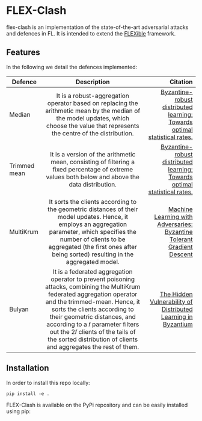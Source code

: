 # FLEX-Clash

flex-clash is an implementation of the state-of-the-art adversarial attacks and defences in FL. It is intended to extend the [FLEXible](https://github.com/FLEXible-FL/FLEXible) framework.



## Features
In the following we detail the defences implemented:

|  Defence |  Description  | Citation |
|----------|:-----------------------------------:|------:|
| Median    | It is a robust-aggregation operator based on replacing the arithmetic mean by the median of the model updates, which choose the value that represents the centre of the distribution. | [Byzantine-robust distributed learning: Towards optimal statistical rates.](https://proceedings.mlr.press/v80/yin18a.html) |
| Trimmed mean | It is a version of the arithmetic mean, consisting of filtering a fixed percentage of extreme values both below and above the data distribution. | [Byzantine-robust distributed learning: Towards optimal statistical rates.](https://proceedings.mlr.press/v80/yin18a.html) |
| MultiKrum | It sorts the clients according to the geometric distances of their model updates. Hence, it employs an aggregation parameter, which specifies the number of clients to be aggregated (the first ones after being sorted) resulting in the aggregated model.  | [Machine Learning with Adversaries: Byzantine Tolerant Gradient Descent](https://proceedings.neurips.cc/paper/2017/file/f4b9ec30ad9f68f89b29639786cb62ef-Paper.pdf) |
| Bulyan | It is a  federated aggregation operator to prevent poisoning attacks, combining the MultiKrum federated aggregation operator and the trimmed-mean. Hence, it sorts the clients according to their geometric distances, and according to a 𝑓 parameter filters out the 2𝑓 clients of the tails of the sorted distribution of clients and aggregates the rest of them.| [The Hidden Vulnerability of Distributed Learning in Byzantium](https://proceedings.mlr.press/v80/mhamdi18a/mhamdi18a.pdf) | 


## Installation

In order to install this repo locally:

``
    pip install -e .
``

FLEX-Clash is available on the PyPi repository and can be easily installed using pip:

